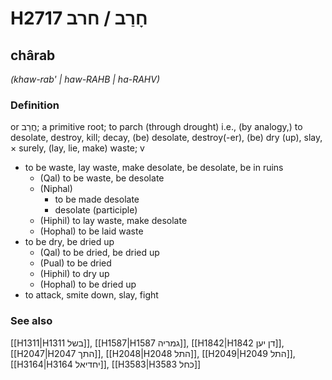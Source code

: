 # H2717 חָרַב / חרב

## chârab

_(khaw-rab' | haw-RAHB | ha-RAHV)_

### Definition

or חֲרֵב; a primitive root; to parch (through drought) i.e., (by analogy,) to desolate, destroy, kill; decay, (be) desolate, destroy(-er), (be) dry (up), slay, × surely, (lay, lie, make) waste; v

- to be waste, lay waste, make desolate, be desolate, be in ruins
  - (Qal) to be waste, be desolate
  - (Niphal)
    - to be made desolate
    - desolate (participle)
  - (Hiphil) to lay waste, make desolate
  - (Hophal) to be laid waste
- to be dry, be dried up
  - (Qal) to be dried, be dried up
  - (Pual) to be dried
  - (Hiphil) to dry up
  - (Hophal) to be dried up
- to attack, smite down, slay, fight

### See also

[[H1311|H1311 בשל]], [[H1587|H1587 גמריה]], [[H1842|H1842 דן יען]], [[H2047|H2047 התך]], [[H2048|H2048 התל]], [[H2049|H2049 התל]], [[H3164|H3164 יחדיאל]], [[H3583|H3583 כחל]]
